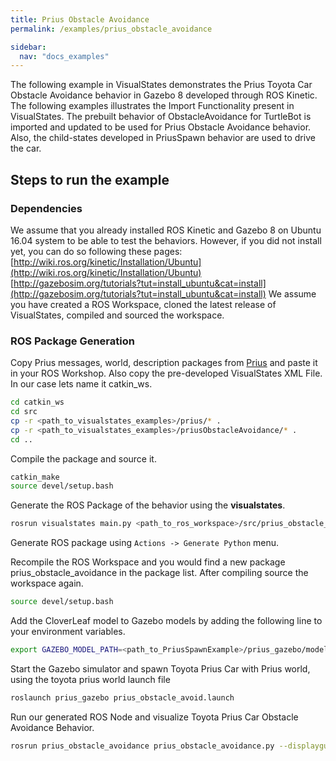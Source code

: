 ```yaml
---
title: Prius Obstacle Avoidance
permalink: /examples/prius_obstacle_avoidance

sidebar:
  nav: "docs_examples"
---
```


The following example in VisualStates demonstrates the Prius Toyota Car Obstacle Avoidance behavior in Gazebo 8 developed through ROS Kinetic. The following examples illustrates the Import Functionality present in VisualStates. The prebuilt behavior of ObstacleAvoidance for TurtleBot is imported and updated to be used for Prius Obstacle Avoidance behavior. Also, the child-states developed in PriusSpawn behavior are used to drive the car.

## Steps to run the example
### Dependencies
We assume that you already installed ROS Kinetic and Gazebo 8 on Ubuntu 16.04 system to be able to test the behaviors. However, if you did not install yet, you can do so following these pages: [http://wiki.ros.org/kinetic/Installation/Ubuntu](http://wiki.ros.org/kinetic/Installation/Ubuntu)  [http://gazebosim.org/tutorials?tut=install_ubuntu&cat=install](http://gazebosim.org/tutorials?tut=install_ubuntu&cat=install)
We assume you have created a ROS Workspace, cloned the latest release of VisualStates, compiled and sourced the workspace.

### ROS Package Generation
Copy Prius messages, world, description packages from [Prius](/prius) and paste it in your ROS Workshop. Also copy the pre-developed VisualStates XML File. In our case lets name it catkin_ws.
```bash
cd catkin_ws
cd src
cp -r <path_to_visualstates_examples>/prius/* .
cp -r <path_to_visualstates_examples>/priusObstacleAvoidance/* .
cd ..
```

Compile the package and source it.
```bash
catkin_make
source devel/setup.bash
```

Generate the ROS Package of the behavior using the **visualstates**.
```bash
rosrun visualstates main.py <path_to_ros_workspace>/src/prius_obstacle_avoidance/prius_obstacle_avoidance.xml
```

Generate ROS package using `Actions -> Generate Python` menu.

Recompile the ROS Workspace and you would find a new package prius_obstacle_avoidance in the package list. After compiling source the workspace again.

```bash
source devel/setup.bash
```

Add the CloverLeaf model to Gazebo models by adding the following line to your environment variables.
```bash
export GAZEBO_MODEL_PATH=<path_to_PriusSpawnExample>/prius_gazebo/models:$GAZEBO_MODEL_PATH
```

Start the Gazebo simulator and spawn Toyota Prius Car with Prius world, using the toyota prius world launch file
```bash
roslaunch prius_gazebo prius_obstacle_avoid.launch
```

Run our generated ROS Node and visualize Toyota Prius Car Obstacle Avoidance Behavior.
```bash
rosrun prius_obstacle_avoidance prius_obstacle_avoidance.py --displaygui=true
```



